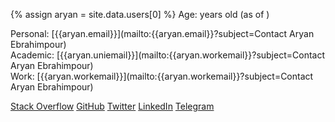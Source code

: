 {% assign aryan = site.data.users[0] %}
Age: <span id="year-of-birth"></span> years old (as of <span id="now"></span>)

Personal: [{{aryan.email}}](mailto:{{aryan.email}}?subject=Contact Aryan Ebrahimpour)<br>
Academic: [{{aryan.uniemail}}](mailto:{{aryan.workemail}}?subject=Contact Aryan Ebrahimpour)<br>
Work: [{{aryan.workemail}}](mailto:{{aryan.workemail}}?subject=Contact Aryan Ebrahimpour)

<div class="btn-list">
    <a target="_blank" href="https://stackoverflow.com/users/7825034/aryan?tab=profile" class="btn btn-secondary btn-sm"><i class="fa fa-stack-overflow"></i> Stack Overflow</a>
    <a target="_blank" href="https://github.com/0xaryan" class="btn btn-secondary btn-sm"><i class="fe fe-github"></i> GitHub</a>
    <a target="_blank" href="https://twitter.com/0xaryan" class="btn btn-secondary btn-sm"><i class="fe fe-twitter"></i> Twitter</a>
    <a target="_blank" href="https://www.linkedin.com/in/0xaryan/" class="btn btn-secondary btn-sm"><i class="fe fe-linkedin"></i> LinkedIn</a>
    <a target="_blank" href="https://t.me/Oxaryan" class="btn btn-secondary btn-sm"><i class="fa fa-telegram"></i> Telegram</a>
</div>

<script>document.addEventListener("DOMContentLoaded", function(event) { const birthday = new Date("22 Dec 1997");const ageDifMs = Date.now() - birthday.getTime();const ageDate = new Date(ageDifMs);const result =  Math.abs(ageDate.getUTCFullYear() - 1970);document.getElementById("year-of-birth").innerHTML = result; const months=['Jan', 'Feb', 'Mar', 'Apr', 'May', 'Jun', 'Jul', 'Aug', 'Sep', 'Oct', 'Nov', 'Dec']; const now = new Date(Date.now()); const d = now.getDate(); const m = months[now.getMonth()]; const y = now.getFullYear(); document.getElementById("now").innerHTML = `${d} ${m} ${y}`});</script>
